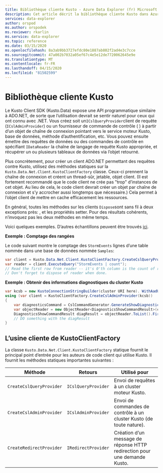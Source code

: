 ```yaml
---
title: Bibliothèque cliente Kusto - Azure Data Explorer (fr) Microsoft Docs
description: Cet article décrit la bibliothèque cliente Kusto dans Azure Data Explorer.
services: data-explorer
author: orspod
ms.author: orspodek
ms.reviewer: rkarlin
ms.service: data-explorer
ms.topic: reference
ms.date: 03/15/2020
ms.openlocfilehash: 8a3ab9bb3727efdc80e1887ab802f2ad4e3c7cce
ms.sourcegitcommit: 47a002b7032a05ef67c4e5e12de7720062645e9e
ms.translationtype: MT
ms.contentlocale: fr-FR
ms.lasthandoff: 04/15/2020
ms.locfileid: "81502599"
---
```

# <a name="kusto-client-library"></a>Bibliothèque cliente Kusto
    
Le Kusto Client SDK (Kusto.Data) expose une API programmatique similaire à ADO.NET, de sorte que l’utilisation devrait se sentir naturel pour ceux qui ont connu avec .NET. Vous créez soit un`ICslQueryProvider`client de requête (`ICslAdminProvider`) ou un fournisseur de commande de contrôle ( ) à partir d’un objet de chaîne de connexion pointant vers le service moteur Kusto, base de données, méthode d’authentification, etc. Vous pouvez ensuite émettre des requêtes de données ou des commandes de contrôle en spécifiant `IDataReader` la chaîne de langage de requête Kusto appropriée, et récupérer un ou plusieurs tableaux de données via l’objet retourné.

Plus concrètement, pour créer un client ADO.NET permettant des requêtes contre Kusto, utilisez des méthodes statiques sur la `Kusto.Data.Net.Client.KustoClientFactory` classe. Ceux-ci prennent la chaîne de connexion et créent un thread-sûr, jetable, objet client. (Il est fortement recommandé que le code client ne crée pas "trop" d’instances de cet objet. Au lieu de cela, le code client devrait créer un objet par chaîne de connexion et s’y accrocher aussi longtemps que nécessaire.) Cela permet à l’objet client de mettre en cache efficacement les ressources.

En général, toutes les méthodes sur les clients `Dispose`sont sans fil à deux exceptions près: , et les propriétés setter. Pour des résultats cohérents, n’invoquez pas les deux méthodes en même temps.

Voici quelques exemples. D’autres échantillons peuvent être trouvés [ici](https://github.com/Azure/azure-kusto-samples-dotnet/tree/master/client).

**Exemple : Comptage des rangées**
 
Le code suivant montre le comptage des `StormEvents` lignes d’une table nommée dans une base de données nommée `Samples`:

```csharp
var client = Kusto.Data.Net.Client.KustoClientFactory.CreateCslQueryProvider("https://help.kusto.windows.net/Samples;Fed=true");
var reader = client.ExecuteQuery("StormEvents | count");
// Read the first row from reader -- it's 0'th column is the count of records in MyTable
// Don't forget to dispose of reader when done.
```

**Exemple : Obtenir des informations diagnostiques du cluster Kusto**

```csharp
var kcsb = new KustoConnectionStringBuilder(cluster URI here). WithAadUserPromptAuthentication();
using (var client = KustoClientFactory.CreateCslAdminProvider(kcsb))
{
    var diagnosticsCommand = CslCommandGenerator.GenerateShowDiagnosticsCommand();
    var objectReader = new ObjectReader<DiagnosticsShowCommandResult>(client.ExecuteControlCommand(diagnosticsCommand));
    DiagnosticsShowCommandResult diagResult = objectReader.ToList().FirstOrDefault();
    // DO something with the diagResult    
}
```



## <a name="the-kustoclientfactory-client-factory"></a>L’usine cliente de KustoClientFactory

La classe `Kusto.Data.Net.Client.KustoClientFactory` statique fournit le principal point d’entrée pour les auteurs de code client qui utilise Kusto. Il fournit les méthodes statiques importantes suivantes :

|Méthode                                      |Retours                                |Utilisé pour                                                      |
|--------------------------------------------|---------------------------------------|--------------------------------------------------------------|
|`CreateCslQueryProvider`                    |`ICslQueryProvider`                    |Envoi de requêtes à un cluster moteur Kusto.                    |
|`CreateCslAdminProvider`                    |`ICslAdminProvider`                    |Envoi de commandes de contrôle à un cluster Kusto (de toute nature).    |
|`CreateRedirectProvider`                    |`IRedirectProvider`                    |Création d’un message de réponse HTTP redirection pour une demande Kusto.|

